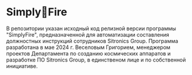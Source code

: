 # Simply🚀Fire
В репозитории указан исходный код релизной версии программы "SimplyFire", предназначенной для автоматизации составления должностных инструкций сотрудников Sitronics Group.
Программа разработана в мае 2024 г. Веселовым Григорием, менеджером проектов Департамента по созданию космических аппаратов и разработке ПО Sitronics Group, в единственом лице и по собственной инициативе.
